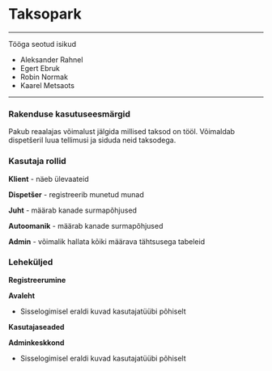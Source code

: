 # Taksopark #


---


Tööga seotud isikud

  * Aleksander Rahnel
  * Egert Ebruk
  * Robin Normak
  * Kaarel Metsaots


---

### Rakenduse kasutuseesmärgid ###

Pakub reaalajas võimalust jälgida millised taksod on tööl. Võimaldab dispetšeril luua tellimusi ja siduda neid taksodega.

### Kasutaja rollid ###

**Klient** - näeb ülevaateid

**Dispetšer** - registreerib munetud munad

**Juht** - määrab kanade surmapõhjused

**Autoomanik** - määrab kanade surmapõhjused

**Admin** - võimalik hallata kõiki määrava tähtsusega tabeleid

### Leheküljed ###

**Registreerumine**

**Avaleht**

  * Sisselogimisel eraldi kuvad kasutajatüübi põhiselt

**Kasutajaseaded**

**Adminkeskkond**

  * Sisselogimisel eraldi kuvad kasutajatüübi põhiselt
